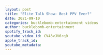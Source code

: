 ```yaml
---
layout: post
title: "Elite Talk Show: Best PPV Ever?"
date: 2021-09-10
categories: bucklebomb-entertainment videos
author: bucklebomb-entertainment
spotify_track_id: 
youtube_video_id: CV43vJV6rq0
apple_track_id: 
youtube_metadata: 
---
```

